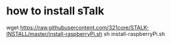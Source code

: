 # how to install sTalk

wget https://raw.githubusercontent.com/321core/STALK-INSTALL/master/install-raspberryPi.sh
sh install-raspberryPi.sh
